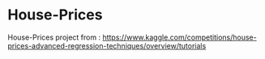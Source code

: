 # House-Prices

House-Prices project from : https://www.kaggle.com/competitions/house-prices-advanced-regression-techniques/overview/tutorials
